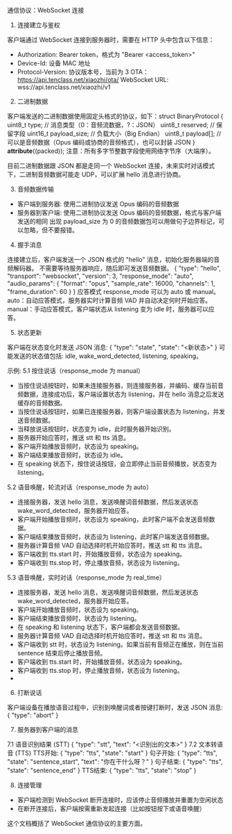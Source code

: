 通信协议：WebSocket 连接
1. 连接建立与鉴权

客户端通过 WebSocket 连接到服务器时，需要在 HTTP 头中包含以下信息：

- Authorization: Bearer token，格式为 "Bearer <access_token>"
- Device-Id: 设备 MAC 地址
- Protocol-Version: 协议版本号，当前为 3
OTA：https://api.tenclass.net/xiaozhi/ota/
WebSocket URL: wss://api.tenclass.net/xiaozhi/v1

2. 二进制数据

客户端发送的二进制数据使用固定头格式的协议，如下：struct BinaryProtocol {
    uint8_t type;           // 消息类型（0：音频流数据，?：JSON）
    uint8_t reserved;       // 保留字段
    uint16_t payload_size;   // 负载大小（Big Endian）
    uint8_t payload[];       // 可以是音频数据（Opus 编码或协商的音频格式），也可以封装 JSON
} __attribute__((packed));
注意：所有多字节整数字段使用网络字节序（大端序）。

目前二进制数据跟 JSON 都是走同一个 WebSocket 连接，未来实时对话模式下，二进制音频数据可能走 UDP，可以扩展 hello 消息进行协商。

3. 音频数据传输

- 客户端到服务器: 使用二进制协议发送 Opus 编码的音频数据
- 服务器到客户端: 使用二进制协议发送 Opus 编码的音频数据，格式与客户端发送的相同
出现 payload_size 为 0 的音频数据包可以用做句子边界标记，可以忽略，但不要报错。

4. 握手消息

连接建立后，客户端发送一个 JSON 格式的 "hello" 消息，初始化服务器端的音频解码器。
不需要等待服务器响应，随后即可发送音频数据。
{
  "type": "hello",
  "transport": "websocket",
  "version": 3,
  "response_mode": "auto",
  "audio_params": {
    "format": "opus",
    "sample_rate": 16000,
    "channels": 1,
    "frame_duration": 60
  }
}
应答模式 response_mode 可以为 auto 或 manual。
auto：自动应答模式，服务器实时计算音频 VAD 并自动决定何时开始应答。
manual：手动应答模式，客户端状态从 listening 变为 idle 时，服务器可以应答。

5. 状态更新

客户端在状态变化时发送 JSON 消息:
{
  "type": "state",
  "state": "<新状态>"
}
可能发送的状态值包括: idle, wake_word_detected, listening, speaking。

示例:
5.1 按住说话（response_mode 为 manual）
- 当按住说话按钮时，如果未连接服务器，则连接服务器，并编码、缓存当前音频数据，连接成功后，客户端设置状态为 listening，并在 hello 消息之后发送缓存的音频数据。
- 当按住说话按钮时，如果已连接服务器，则客户端设置状态为 listening，并发送音频数据。
- 当释放说话按钮时，状态变为 idle，此时服务器开始识别。
- 服务器开始应答时，推送 stt 和 tts 消息。
- 客户端开始播放音频时，状态设为 speaking。
- 客户端结束播放音频时，状态设为 idle。
- 在 speaking 状态下，按住说话按钮，会立即停止当前音频播放，状态变为 listening。

5.2 语音唤醒，轮流对话（response_mode 为 auto）
- 连接服务器，发送 hello 消息，发送唤醒词音频数据，然后发送状态 wake_word_detected，服务器开始应答。
- 客户端开始播放音频时，状态设为 speaking，此时客户端不会发送音频数据。
- 客户端结束播放音频时，状态设为 listening，此时客户端发送音频数据。
- 服务器计算音频 VAD 自动选择时机开始应答时，推送 stt 和 tts 消息。
- 客户端收到 tts.start 时，开始播放音频，状态设为 speaking。
- 客户端收到 tts.stop 时，停止播放音频，状态设为 listening。

5.3 语音唤醒，实时对话（response_mode 为 real_time）
- 连接服务器，发送 hello 消息，发送唤醒词音频数据，然后发送状态 wake_word_detected，服务器开始应答。
- 客户端开始播放音频时，状态设为 speaking。
- 客户端结束播放音频时，状态设为 listening。
- 在 speaking 和 listening 状态下，客户端都会发送音频数据。
- 服务器计算音频 VAD 自动选择时机开始应答时，推送 stt 和 tts 消息。
- 客户端收到 stt 时，状态设为 listening。如果当前有音频正在播放，则在当前 sentence 结束后停止播放音频。
- 客户端收到 tts.start 时，开始播放音频，状态设为 speaking。
- 客户端收到 tts.stop 时，停止播放音频，状态设为 listening。
- 

6. 打断说话

客户端设备在播放语音过程中，识别到唤醒词或者按键打断时，发送 JSON 消息:
{
  "type": "abort"
}

7. 服务器到客户端的消息

7.1 语音识别结果 (STT)
{
  "type": "stt",
  "text": "<识别出的文本>"
}
7.2 文本转语音 (TTS)
TTS开始:
{
  "type": "tts",
  "state": "start"
}
句子开始:
{
  "type": "tts",
  "state": "sentence_start",
  "text": "你在干什么呀？"
}
句子结束:
{
  "type": "tts",
  "state": "sentence_end"
}
TTS结束:
{
  "type": "tts",
  "state": "stop"
}

8. 连接管理

- 客户端检测到 WebSocket 断开连接时，应该停止音频播放并重置为空闲状态
- 在断开连接后，客户端按需重新发起连接（比如按钮按下或语音唤醒）

这个文档概括了 WebSocket 通信协议的主要方面。

